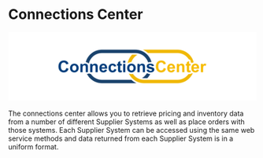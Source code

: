 # Connections Center

<p align="center"><img src="images/connectionscenter/logo.png"></p>

The connections center allows you to retrieve pricing and inventory data from a number of different Supplier Systems as well as place orders with those systems. Each Supplier System can be accessed using the same web service methods and data returned from each Supplier System is in a uniform format.
